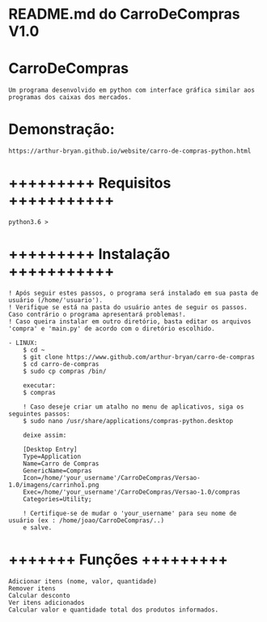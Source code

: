 # README.md do CarroDeCompras  V1.0

# CarroDeCompras
    Um programa desenvolvido em python com interface gráfica similar aos programas dos caixas dos mercados.

# Demonstração:
    https://arthur-bryan.github.io/website/carro-de-compras-python.html

# +++++++++ Requisitos +++++++++++
    python3.6 >

# +++++++++ Instalação +++++++++++
    ! Após seguir estes passos, o programa será instalado em sua pasta de usuário (/home/'usuario').
    ! Verifique se está na pasta do usuário antes de seguir os passos. Caso contrário o programa apresentará problemas!.
    ! Caso queira instalar em outro diretório, basta editar os arquivos 'compra' e 'main.py' de acordo com o diretório escolhido.
   
    - LINUX:
        $ cd ~
        $ git clone https://www.github.com/arthur-bryan/carro-de-compras
        $ cd carro-de-compras
        $ sudo cp compras /bin/
    
        executar:
        $ compras
    
        ! Caso deseje criar um atalho no menu de aplicativos, siga os seguintes passos:
        $ sudo nano /usr/share/applications/compras-python.desktop

        deixe assim:

        [Desktop Entry]
        Type=Application
        Name=Carro de Compras
        GenericName=Compras     
        Icon=/home/'your_username'/CarroDeCompras/Versao-1.0/imagens/carrinho1.png             
        Exec=/home/'your_username'/CarroDeCompras/Versao-1.0/compras
        Categories=Utility;

        ! Certifique-se de mudar o 'your_username' para seu nome de usuário (ex : /home/joao/CarroDeCompras/..)
        e salve.
   
# +++++++ Funções +++++++++
    Adicionar itens (nome, valor, quantidade)
    Remover itens
    Calcular desconto
    Ver itens adicionados
    Calcular valor e quantidade total dos produtos informados.
